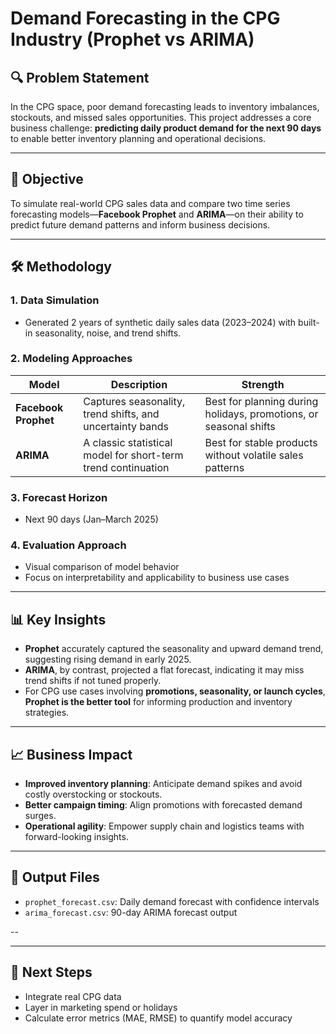 # Demand Forecasting in the CPG Industry (Prophet vs ARIMA)

## 🔍 Problem Statement
In the CPG space, poor demand forecasting leads to inventory imbalances, stockouts, and missed sales opportunities. This project addresses a core business challenge: **predicting daily product demand for the next 90 days** to enable better inventory planning and operational decisions.

---

## 🧠 Objective
To simulate real-world CPG sales data and compare two time series forecasting models—**Facebook Prophet** and **ARIMA**—on their ability to predict future demand patterns and inform business decisions.

---

## 🛠️ Methodology

### 1. **Data Simulation**
- Generated 2 years of synthetic daily sales data (2023–2024) with built-in seasonality, noise, and trend shifts.

### 2. **Modeling Approaches**
| Model | Description | Strength |
|-------|-------------|----------|
| **Facebook Prophet** | Captures seasonality, trend shifts, and uncertainty bands | Best for planning during holidays, promotions, or seasonal shifts |
| **ARIMA** | A classic statistical model for short-term trend continuation | Best for stable products without volatile sales patterns |

### 3. **Forecast Horizon**
- Next 90 days (Jan–March 2025)

### 4. **Evaluation Approach**
- Visual comparison of model behavior
- Focus on interpretability and applicability to business use cases

---

## 📊 Key Insights

- **Prophet** accurately captured the seasonality and upward demand trend, suggesting rising demand in early 2025.
- **ARIMA**, by contrast, projected a flat forecast, indicating it may miss trend shifts if not tuned properly.
- For CPG use cases involving **promotions, seasonality, or launch cycles**, **Prophet is the better tool** for informing production and inventory strategies.

---

## 📈 Business Impact

- **Improved inventory planning**: Anticipate demand spikes and avoid costly overstocking or stockouts.
- **Better campaign timing**: Align promotions with forecasted demand surges.
- **Operational agility**: Empower supply chain and logistics teams with forward-looking insights.

---

## 📁 Output Files
- `prophet_forecast.csv`: Daily demand forecast with confidence intervals
- `arima_forecast.csv`: 90-day ARIMA forecast output

--

---

## 🚀 Next Steps
- Integrate real CPG data
- Layer in marketing spend or holidays
- Calculate error metrics (MAE, RMSE) to quantify model accuracy
